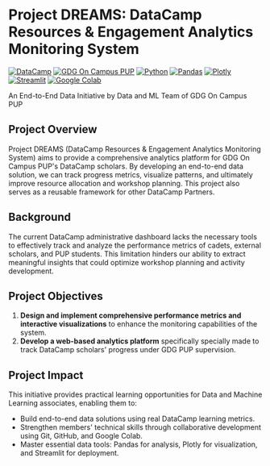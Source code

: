 # Project DREAMS: DataCamp Resources & Engagement Analytics Monitoring System

[![DataCamp](https://img.shields.io/badge/-DataCamp-005BBB?style=flat-square&logo=datacamp&logoColor=white)](https://www.datacamp.com/)
[![GDG On Campus PUP](https://img.shields.io/badge/-GDG%20On%20Campus%20PUP-4285F4?style=flat-square&logo=google-developers&logoColor=white)]([https://developers.google.com/programs/gdg/oncampus](https://www.facebook.com/gdg.pupmnl))
[![Python](https://img.shields.io/badge/-Python-3776AB?style=flat-square&logo=python&logoColor=white)](https://www.python.org/)
[![Pandas](https://img.shields.io/badge/-Pandas-150458?style=flat-square&logo=pandas&logoColor=white)](https://pandas.pydata.org/)
[![Plotly](https://img.shields.io/badge/-Plotly-3F4F75?style=flat-square&logo=plotly&logoColor=white)](https://plotly.com/)
[![Streamlit](https://img.shields.io/badge/-Streamlit-FF4B4B?style=flat-square&logo=streamlit&logoColor=white)](https://streamlit.io/)
[![Google Colab](https://img.shields.io/badge/-Google%20Colab-F9AB00?style=flat-square&logo=google-colab&logoColor=black)](https://colab.research.google.com/)

An End-to-End Data Initiative by Data and ML Team of GDG On Campus PUP


## Project Overview

Project DREAMS (DataCamp Resources & Engagement Analytics Monitoring System) aims to provide a comprehensive analytics platform for GDG On Campus PUP's DataCamp scholars. By developing an end-to-end data solution, we can track progress metrics, visualize patterns, and ultimately improve resource allocation and workshop planning. This project also serves as a reusable framework for other DataCamp Partners.

## Background

The current DataCamp administrative dashboard lacks the necessary tools to effectively track and analyze the performance metrics of cadets, external scholars, and PUP students. This limitation hinders our ability to extract meaningful insights that could optimize workshop planning and activity development.

## Project Objectives

1.  **Design and implement comprehensive performance metrics and interactive visualizations** to enhance the monitoring capabilities of the system.
2.  **Develop a web-based analytics platform** specifically specially made to track DataCamp scholars' progress under GDG PUP supervision.

## Project Impact

This initiative provides practical learning opportunities for Data and Machine Learning associates, enabling them to:

* Build end-to-end data solutions using real DataCamp learning metrics.
* Strengthen members' technical skills through collaborative development using Git, GitHub, and Google Colab.
* Master essential data tools: Pandas for analysis, Plotly for visualization, and Streamlit for deployment.
